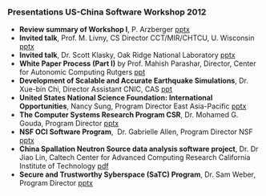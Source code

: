 
### Presentations US-China Software Workshop 2012

* **Review summary of Workshop I**, P. Arzberger [pptx][3]
* **Invited talk**, Prof. M. Livny, CS Director CCT/MIR/CHTCU, U. Wisconsin [pptx][4]
* **Invited talk**, Dr. Scott Klasky, Oak Ridge National Laboratory [pptx][5]
* **White Paper Process (Part I)** by Prof. Mahish Parashar, Director, Center
  for Autonomic Computing Rutgers [ppt][6]
* **Development of Scalable and Accurate Earthquake Simulations**, Dr. Xue-bin
  Chi,&nbsp;Director Assistant CNIC, CAS [ppt][7]
* **United States National Science Foundation: International Opportunities**,
  Nancy Sung, Program Director East Asia-Pacific [pptx][8]
* **The Computer Systems Research Program CSR**, Dr. Mohamed G. Gouda, Program Director [pptx][9]
* **NSF OCI Software Program**, &nbsp;Dr. Gabrielle Allen, Program Director NSF [pptx][10]
* **China Spallation Neutron Source data analysis software project**, Dr. Dr
  Jiao Lin,&nbsp;Caltech Center for Advanced Computing Research California
  Institute of Technology [pdf][11]
* **Secure and Trustworthy Syberspace (SaTC) Program**, Dr. Sam Weber, Program
  Director [ pptx][12]

[3]: presentations/PeterArzberger-worskhop1-sumamry.pptx
[4]: presentations/MironLivny.pptx
[5]: presentations/ScottKlasky.pptx
[6]: presentations/whitepaper-overview-ManishParashar.ppt
[7]: presentations/XuebinChi.ppt
[8]: presentations/NancySUNG.pptx
[9]: presentations/MohamedGouda.pptx
[10]: presentations/GarbrielleAllen.pptx
[11]: presentations/JiaoLin.pdf
[12]: presentations/SamWeber.pptx
  
